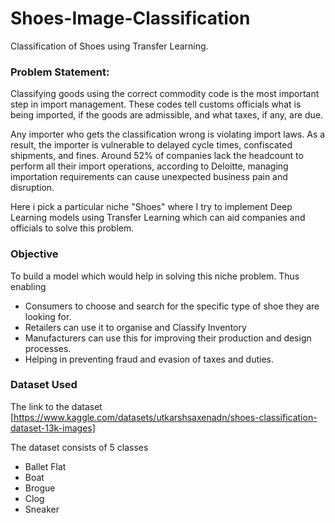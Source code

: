 # Shoes-Image-Classification 

Classification of Shoes using Transfer Learning.

### Problem Statement:
Classifying goods using the correct commodity code is the most important step in import management. These codes tell customs officials what is being imported, if the goods are admissible, and what taxes, if any, are due. 

Any importer who gets the classification wrong is violating import laws. As a result, the importer is vulnerable to delayed cycle times, confiscated shipments, and fines. Around 52% of companies lack the headcount to perform all their import operations, according to Deloitte, managing importation requirements can cause unexpected business pain and disruption.

Here i pick a particular niche "Shoes" where I try to implement Deep Learning models using Transfer Learning which can aid companies and officials to solve this problem. 


### Objective
To build a model which would help in solving this niche problem. Thus enabling
- Consumers to choose and search for the specific type of shoe they are looking for.
- Retailers can use it to organise and Classify Inventory
- Manufacturers can use this for improving their production and design processes.
- Helping in preventing fraud and evasion of taxes and duties.


### Dataset Used
The link to the dataset
[https://www.kaggle.com/datasets/utkarshsaxenadn/shoes-classification-dataset-13k-images]

The dataset consists of 5 classes
- Ballet Flat
- Boat
- Brogue
- Clog
- Sneaker


